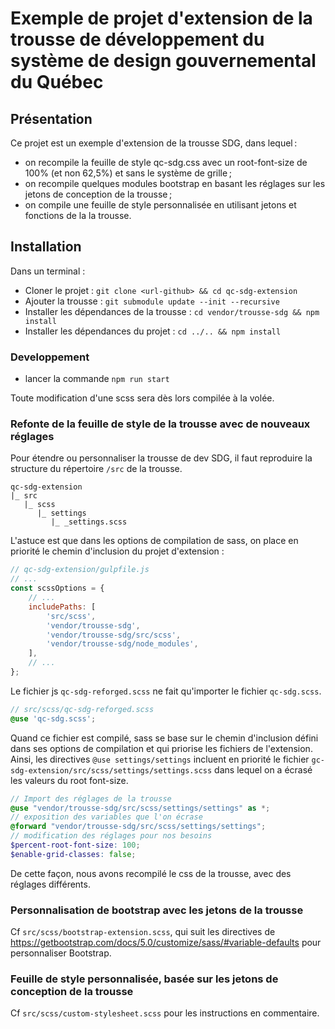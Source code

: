 # Exemple de projet d'extension de la trousse de développement du système de design gouvernemental du Québec

## Présentation

Ce projet est un exemple d'extension de la trousse SDG, dans lequel :
- on recompile la feuille de style qc-sdg.css avec un root-font-size de 100% (et non 62,5%) et sans le système de grille ;
- on recompile quelques modules bootstrap en basant les réglages sur les jetons de conception de la trousse ;
- on compile une feuille de style personnalisée en utilisant jetons et fonctions de la la trousse.


## Installation
Dans un terminal :
- Cloner le projet : `git clone <url-github> && cd qc-sdg-extension`
- Ajouter la trousse : `git submodule update --init --recursive`
- Installer les dépendances de la trousse : `cd vendor/trousse-sdg && npm install`
- Installer les dépendances du projet : `cd ../.. && npm install`

### Developpement

- lancer la commande `npm run start`

Toute modification d'une scss sera dès lors compilée à la volée.

### Refonte de la feuille de style de la trousse avec de nouveaux réglages


Pour étendre ou personnaliser la trousse de dev SDG, il faut  reproduire la structure du répertoire `/src` de la trousse.

```
qc-sdg-extension
|_ src
   |_ scss
      |_ settings
         |_ _settings.scss
```

L'astuce est que dans les options de compilation de sass, on place en priorité le chemin d'inclusion du projet d'extension :

```js 
// qc-sdg-extension/gulpfile.js
// ...
const scssOptions = {
    // ...
    includePaths: [
        'src/scss',
        'vendor/trousse-sdg',
        'vendor/trousse-sdg/src/scss',
        'vendor/trousse-sdg/node_modules',
    ],
    // ...
};
```

Le fichier js `qc-sdg-reforged.scss` ne fait qu'importer le fichier `qc-sdg.scss`.

```scss
// src/scss/qc-sdg-reforged.scss 
@use 'qc-sdg.scss';
```

Quand ce fichier est compilé, sass se base sur le chemin d'inclusion défini dans ses options de compilation et qui priorise les fichiers de l'extension.
Ainsi, les directives `@use settings/settings` incluent en priorité le fichier `gc-sdg-extension/src/scss/settings/settings.scss` dans lequel on a écrasé les valeurs du root font-size.

```scss
// Import des réglages de la trousse
@use "vendor/trousse-sdg/src/scss/settings/settings" as *;
// exposition des variables que l'on écrase
@forward "vendor/trousse-sdg/src/scss/settings/settings";
// modification des réglages pour nos besoins
$percent-root-font-size: 100;
$enable-grid-classes: false;
```
De cette façon, nous avons recompilé le css de la trousse, avec des réglages différents.

### Personnalisation de bootstrap avec les jetons de la trousse

Cf `src/scss/bootstrap-extension.scss`, qui suit les directives de https://getbootstrap.com/docs/5.0/customize/sass/#variable-defaults pour personnaliser Bootstrap.

### Feuille de style personnalisée, basée sur les jetons de conception de la trousse

Cf `src/scss/custom-stylesheet.scss` pour les instructions en commentaire.